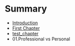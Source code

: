 # Summary

* [Introduction](README.md)
* [First Chapter](chapter1.md)
* [test_chapter](body/01/testchaptermd.md)
* 01.Professional vs Personal

